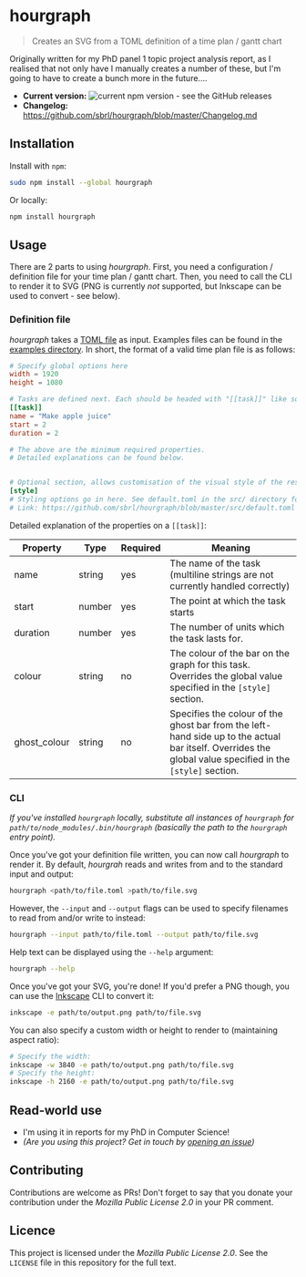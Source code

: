 # hourgraph
> Creates an SVG from a TOML definition of a time plan / gantt chart

Originally written for my PhD panel 1 topic project analysis report, as I realised that not only have I manually creates a number of these, but I'm going to have to create a bunch more in the future....

 - **Current version:** ![current npm version - see the GitHub releases](https://img.shields.io/npm/v/terrain50-cli)
 - **Changelog:** https://github.com/sbrl/hourgraph/blob/master/Changelog.md


## Installation
Install with `npm`:

```bash
sudo npm install --global hourgraph
```

Or locally:

```bash
npm install hourgraph
```


## Usage
There are 2 parts to using _hourgraph_. First, you need a configuration / definition file for your time plan / gantt chart. Then, you need to call the CLI to render it to SVG (PNG is currently _not_ supported, but Inkscape can be used to convert - see below).

### Definition file
_hourgraph_ takes a [TOML file](https://github.com/toml-lang/toml) as input. Examples files can be found in the [examples directory](https://github.com/sbrl/hourgraph/tree/master/examples). In short, the format of a valid time plan file is as follows:

```toml
# Specify global options here
width = 1920
height = 1080

# Tasks are defined next. Each should be headed with "[[task]]" like so:
[[task]]
name = "Make apple juice"
start = 2
duration = 2

# The above are the minimum required properties.
# Detailed explanations can be found below.


# Optional section, allows customisation of the visual style of the resulting svg
[style]
# Styling options go in here. See default.toml in the src/ directory for more information as to supported properties here.
# Link: https://github.com/sbrl/hourgraph/blob/master/src/default.toml
```

Detailed explanation of the properties on a `[[task]]`:

Property	| Type		| Required	| Meaning
------------|-----------|-----------|--------------
name		| string	| yes		| The name of the task (multiline strings are not currently handled correctly)
start		| number	| yes		| The point at which the task starts
duration	| number	| yes		| The number of units which the task lasts for.
colour		| string	| no		| The colour of the bar on the graph for this task. Overrides the global value specified in the `[style]` section.
ghost_colour| string	| no		| Specifies the colour of the ghost bar from the left-hand side up to the actual bar itself. Overrides the global value specified in the `[style]` section.

### CLI
_If you've installed `hourgraph` locally, substitute all instances of `hourgraph` for `path/to/node_modules/.bin/hourgraph` (basically the path to the `hourgraph` entry point)._

Once you've got your definition file written, you can now call _hourgraph_ to render it. By default, _hourgrah_ reads and writes from and to the standard input and output:

```bash
hourgraph <path/to/file.toml >path/to/file.svg
```

However, the `--input` and `--output` flags can be used to specify filenames to read from and/or write to instead:

```bash
hourgraph --input path/to/file.toml --output path/to/file.svg
```

Help text can be displayed using the `--help` argument:

```bash
hourgraph --help
```

Once you've got your SVG, you're done! If you'd prefer a PNG though, you can use the [Inkscape](https://inkscape.org/) CLI to convert it:

```bash
inkscape -e path/to/output.png path/to/file.svg
```

You can also specify a custom width or height to render to (maintaining aspect ratio):

```bash
# Specify the width:
inkscape -w 3840 -e path/to/output.png path/to/file.svg
# Specify the height:
inkscape -h 2160 -e path/to/output.png path/to/file.svg
```


## Read-world use
 - I'm using it in reports for my PhD in Computer Science!
 - _(Are you using this project? Get in touch by [opening an issue](https://github.com/sbrl/hourgraph/issues/new))_


## Contributing
Contributions are welcome as PRs! Don't forget to say that you donate your contribution under the _Mozilla Public License 2.0_ in your PR comment.


## Licence
This project is licensed under the _Mozilla Public License 2.0_. See the `LICENSE` file in this repository for the full text.
